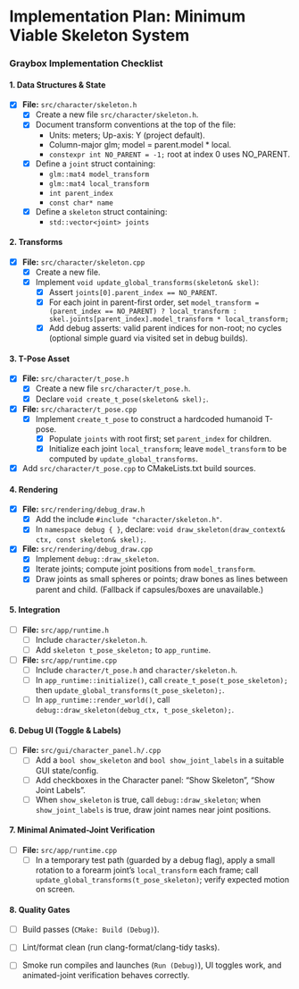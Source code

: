 # Implementation Plan: Minimum Viable Skeleton System

### Graybox Implementation Checklist

#### 1. Data Structures & State

- [x] **File:** `src/character/skeleton.h`
    - [x] Create a new file `src/character/skeleton.h`.
    - [x] Document transform conventions at the top of the file:
      - Units: meters; Up-axis: Y (project default).
      - Column-major glm; model = parent.model * local.
      - `constexpr int NO_PARENT = -1;` root at index 0 uses NO_PARENT.
    - [x] Define a `joint` struct containing:
        - `glm::mat4 model_transform`
        - `glm::mat4 local_transform`
        - `int parent_index`
        - `const char* name`
    - [x] Define a `skeleton` struct containing:
        - `std::vector<joint> joints`

#### 2. Transforms

- [x] **File:** `src/character/skeleton.cpp`
    - [x] Create a new file.
    - [x] Implement `void update_global_transforms(skeleton& skel)`:
        - [x] Assert `joints[0].parent_index == NO_PARENT`.
        - [x] For each joint in parent-first order, set `model_transform = (parent_index == NO_PARENT) ? local_transform : skel.joints[parent_index].model_transform * local_transform;`
        - [x] Add debug asserts: valid parent indices for non-root; no cycles (optional simple guard via visited set in debug builds).

#### 3. T-Pose Asset

- [x] **File:** `src/character/t_pose.h`
    - [x] Create a new file `src/character/t_pose.h`.
    - [x] Declare `void create_t_pose(skeleton& skel);`.
- [x] **File:** `src/character/t_pose.cpp`
    - [x] Implement `create_t_pose` to construct a hardcoded humanoid T-pose.
        - [x] Populate `joints` with root first; set `parent_index` for children.
        - [x] Initialize each joint `local_transform`; leave `model_transform` to be computed by `update_global_transforms`.
- [x] Add `src/character/t_pose.cpp` to CMakeLists.txt build sources.

#### 4. Rendering

- [x] **File:** `src/rendering/debug_draw.h`
    - [x] Add the include `#include "character/skeleton.h"`.
    - [x] In `namespace debug { }`, declare: `void draw_skeleton(draw_context& ctx, const skeleton& skel);`.
- [x] **File:** `src/rendering/debug_draw.cpp`
    - [x] Implement `debug::draw_skeleton`.
    - [x] Iterate joints; compute joint positions from `model_transform`.
    - [x] Draw joints as small spheres or points; draw bones as lines between parent and child. (Fallback if capsules/boxes are unavailable.)

#### 5. Integration

- [ ] **File:** `src/app/runtime.h`
    - [ ] Include `character/skeleton.h`.
    - [ ] Add `skeleton t_pose_skeleton;` to `app_runtime`.
- [ ] **File:** `src/app/runtime.cpp`
    - [ ] Include `character/t_pose.h` and `character/skeleton.h`.
    - [ ] In `app_runtime::initialize()`, call `create_t_pose(t_pose_skeleton);` then `update_global_transforms(t_pose_skeleton);`.
    - [ ] In `app_runtime::render_world()`, call `debug::draw_skeleton(debug_ctx, t_pose_skeleton);`.

#### 6. Debug UI (Toggle & Labels)

- [ ] **File:** `src/gui/character_panel.h/.cpp`
    - [ ] Add a `bool show_skeleton` and `bool show_joint_labels` in a suitable GUI state/config.
    - [ ] Add checkboxes in the Character panel: “Show Skeleton”, “Show Joint Labels”.
    - [ ] When `show_skeleton` is true, call `debug::draw_skeleton`; when `show_joint_labels` is true, draw joint names near joint positions.

#### 7. Minimal Animated-Joint Verification

- [ ] **File:** `src/app/runtime.cpp`
    - [ ] In a temporary test path (guarded by a debug flag), apply a small rotation to a forearm joint’s `local_transform` each frame; call `update_global_transforms(t_pose_skeleton)`; verify expected motion on screen.

#### 8. Quality Gates

- [ ] Build passes (`CMake: Build (Debug)`).
- [ ] Lint/format clean (run clang-format/clang-tidy tasks).
- [ ] Smoke run compiles and launches (`Run (Debug)`), UI toggles work, and animated-joint verification behaves correctly.

